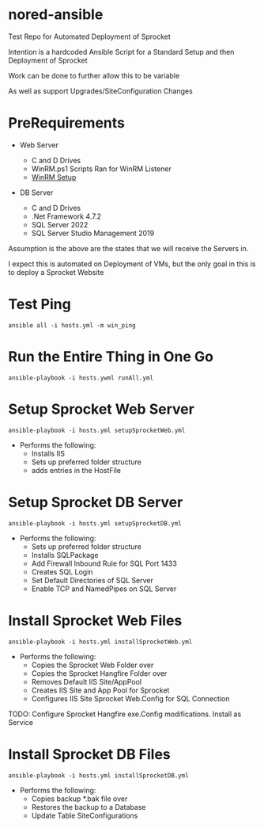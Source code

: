 # nored-ansible
Test Repo for Automated Deployment of Sprocket

Intention is a hardcoded Ansible Script for a Standard Setup and then Deployment of Sprocket

Work can be done to further allow this to be variable

As well as support Upgrades/SiteConfiguration Changes

# PreRequirements

* Web Server
  * C and D Drives
  * WinRM.ps1 Scripts Ran for WinRM Listener
  * [WinRM Setup](https://docs.ansible.com/ansible/latest/os_guide/windows_setup.html#winrm-setup)

* DB Server
  * C and D Drives
  * .Net Framework 4.7.2
  * SQL Server 2022
  * SQL Server Studio Management 2019 

Assumption is the above are the states that we will receive the Servers in. 

I expect this is automated on Deployment of VMs, but the only goal in this is to deploy a Sprocket Website

# Test Ping
```ansible all -i hosts.yml -m win_ping```

# Run the Entire Thing in One Go
```ansible-playbook -i hosts.ywml runAll.yml```

# Setup Sprocket Web Server
```ansible-playbook -i hosts.yml setupSprocketWeb.yml``` 

* Performs the following:
  * Installs IIS
  * Sets up preferred folder structure
  * adds entries in the HostFile 

# Setup Sprocket DB Server
```ansible-playbook -i hosts.yml setupSprocketDB.yml``` 

* Performs the following:
  * Sets up preferred folder structure
  * Installs SQLPackage
  * Add Firewall Inbound Rule for SQL Port 1433
  * Creates SQL Login
  * Set Default Directories of SQL Server
  * Enable TCP and NamedPipes on SQL Server
 
# Install Sprocket Web Files
```ansible-playbook -i hosts.yml installSprocketWeb.yml``` 

* Performs the following:
  * Copies the Sprocket Web Folder over
  * Copies the Sprocket Hangfire Folder over
  * Removes Default IIS Site/AppPool
  * Creates IIS Site and App Pool for Sprocket
  * Configures IIS Site Sprocket Web.Config for SQL Connection

TODO: Configure Sprocket Hangfire exe.Config modifications. Install as Service

# Install Sprocket DB Files
```ansible-playbook -i hosts.yml installSprocketDB.yml``` 
* Performs the following:
  * Copies backup *.bak file over
  * Restores the backup to a Database
  * Update Table SiteConfigurations

